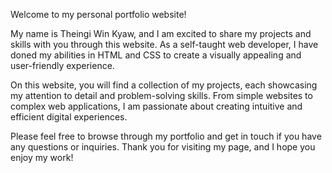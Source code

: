 Welcome to my personal portfolio website!

My name is Theingi Win Kyaw, and I am excited to share my projects and skills with you through this website. As a self-taught web developer, I have doned my abilities in HTML and CSS to create a visually appealing and user-friendly experience.

On this website, you will find a collection of my projects, each showcasing my attention to detail and problem-solving skills. From simple websites to complex web applications, I am passionate about creating intuitive and efficient digital experiences.

Please feel free to browse through my portfolio and get in touch if you have any questions or inquiries. Thank you for visiting my page, and I hope you enjoy my work!

